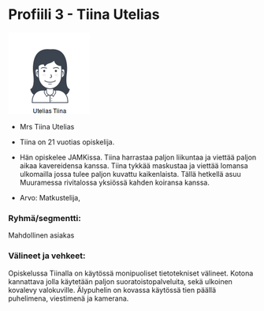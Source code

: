 # Profiili 3 - Tiina Utelias


![](images/asiakas-profiili-3.png)

  * Mrs Tiina Utelias
  * Tiina on 21 vuotias opiskelija.
  * Hän opiskelee JAMKissa. Tiina harrastaa paljon liikuntaa ja viettää paljon aikaa kavereidensa kanssa. Tiina tykkää maskustaa ja viettää lomansa ulkomailla jossa tulee paljon kuvattu kaikenlaista. Tällä hetkellä asuu Muuramessa rivitalossa yksiössä kahden koiransa kanssa.

  * Arvo: Matkustelija,


### Ryhmä/segmentti:

Mahdollinen asiakas

### Välineet ja vehkeet:

Opiskelussa Tiinalla on käytössä monipuoliset tietotekniset välineet. Kotona kannattava jolla käytetään paljon suoratoistopalveluita, sekä ulkoinen kovalevy valokuville. Älypuhelin on kovassa käytössä tien päällä puhelimena, viestimenä ja kamerana.
